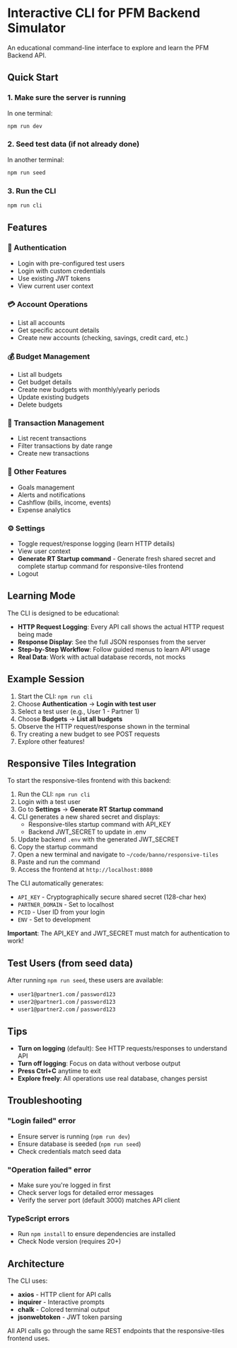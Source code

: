 # Interactive CLI for PFM Backend Simulator

An educational command-line interface to explore and learn the PFM Backend API.

## Quick Start

### 1. Make sure the server is running

In one terminal:
```bash
npm run dev
```

### 2. Seed test data (if not already done)

In another terminal:
```bash
npm run seed
```

### 3. Run the CLI

```bash
npm run cli
```

## Features

### 🔐 Authentication
- Login with pre-configured test users
- Login with custom credentials
- Use existing JWT tokens
- View current user context

### 💳 Account Operations
- List all accounts
- Get specific account details
- Create new accounts (checking, savings, credit card, etc.)

### 💰 Budget Management
- List all budgets
- Get budget details
- Create new budgets with monthly/yearly periods
- Update existing budgets
- Delete budgets

### 📝 Transaction Management
- List recent transactions
- Filter transactions by date range
- Create new transactions

### 🌟 Other Features
- Goals management
- Alerts and notifications
- Cashflow (bills, income, events)
- Expense analytics

### ⚙️ Settings
- Toggle request/response logging (learn HTTP details)
- View user context
- **Generate RT Startup command** - Generate fresh shared secret and complete startup command for responsive-tiles frontend
- Logout

## Learning Mode

The CLI is designed to be educational:

- **HTTP Request Logging**: Every API call shows the actual HTTP request being made
- **Response Display**: See the full JSON responses from the server
- **Step-by-Step Workflow**: Follow guided menus to learn API usage
- **Real Data**: Work with actual database records, not mocks

## Example Session

1. Start the CLI: `npm run cli`
2. Choose **Authentication** → **Login with test user**
3. Select a test user (e.g., User 1 - Partner 1)
4. Choose **Budgets** → **List all budgets**
5. Observe the HTTP request/response shown in the terminal
6. Try creating a new budget to see POST requests
7. Explore other features!

## Responsive Tiles Integration

To start the responsive-tiles frontend with this backend:

1. Run the CLI: `npm run cli`
2. Login with a test user
3. Go to **Settings** → **Generate RT Startup command**
4. CLI generates a new shared secret and displays:
   - Responsive-tiles startup command with API_KEY
   - Backend JWT_SECRET to update in .env
5. Update backend `.env` with the generated JWT_SECRET
6. Copy the startup command
7. Open a new terminal and navigate to `~/code/banno/responsive-tiles`
8. Paste and run the command
9. Access the frontend at `http://localhost:8080`

The CLI automatically generates:
- `API_KEY` - Cryptographically secure shared secret (128-char hex)
- `PARTNER_DOMAIN` - Set to localhost
- `PCID` - User ID from your login
- `ENV` - Set to development

**Important**: The API_KEY and JWT_SECRET must match for authentication to work!

## Test Users (from seed data)

After running `npm run seed`, these users are available:

- `user1@partner1.com` / `password123`
- `user2@partner1.com` / `password123`
- `user1@partner2.com` / `password123`

## Tips

- **Turn on logging** (default): See HTTP requests/responses to understand API
- **Turn off logging**: Focus on data without verbose output
- **Press Ctrl+C** anytime to exit
- **Explore freely**: All operations use real database, changes persist

## Troubleshooting

### "Login failed" error
- Ensure server is running (`npm run dev`)
- Ensure database is seeded (`npm run seed`)
- Check credentials match seed data

### "Operation failed" error
- Make sure you're logged in first
- Check server logs for detailed error messages
- Verify the server port (default 3000) matches API client

### TypeScript errors
- Run `npm install` to ensure dependencies are installed
- Check Node version (requires 20+)

## Architecture

The CLI uses:
- **axios** - HTTP client for API calls
- **inquirer** - Interactive prompts
- **chalk** - Colored terminal output
- **jsonwebtoken** - JWT token parsing

All API calls go through the same REST endpoints that the responsive-tiles frontend uses.
